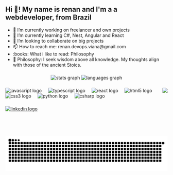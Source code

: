 <h2 align="left">Hi 👋! My name is renan and I'm a a webdeveloper, from Brazil</h2>
<ul>
    <li>
        🔭 I’m currently working on freelancer and own projects
    </li>
    <li>
        🌱 I’m currently learning C#, Nest, Angular and React
    </li>
    <li>
        👯 I’m looking to collaborate on big projects
    </li>
    <li>
        📫 How to reach me: renan.devops.viana@gmail.com
    </li>
    <li>
        :books: What i like to read: Philosophy
    </li>
    <li>
        🧠 Philosophy: I seek wisdom above all knowledge. My thoughts align with those of the ancient Stoics.
    </li>
</ul>

###

<div align="center">
  <img src="https://github-readme-stats.vercel.app/api?username=magreliuss&hide_title=false&hide_rank=false&show_icons=true&include_all_commits=true&count_private=true&disable_animations=false&theme=dracula&locale=en&hide_border=false" height="150" alt="stats graph"  />
  <img src="https://github-readme-stats.vercel.app/api/top-langs?username=magreliuss&locale=en&hide_title=false&layout=compact&card_width=320&langs_count=5&theme=dracula&hide_border=false" height="150" alt="languages graph"  />
</div>

###

<img align="right" height="150" src="https://media.giphy.com/media/OnnUZxcHsbBN6/giphy.gif?cid=ecf05e470lr1e5i1ohobxu2aedd5keaz38zyhnkb5pttn8n8&ep=v1_gifs_search&rid=giphy.gif&ct=g"  />

###

<div align="left">
  <img src="https://cdn.jsdelivr.net/gh/devicons/devicon/icons/javascript/javascript-original.svg" height="30" alt="javascript logo"  />
  <img width="12" />
  <img src="https://cdn.jsdelivr.net/gh/devicons/devicon/icons/typescript/typescript-original.svg" height="30" alt="typescript logo"  />
  <img width="12" />
  <img src="https://cdn.jsdelivr.net/gh/devicons/devicon/icons/react/react-original.svg" height="30" alt="react logo"  />
  <img width="12" />
  <img src="https://cdn.jsdelivr.net/gh/devicons/devicon/icons/html5/html5-original.svg" height="30" alt="html5 logo"  />
  <img width="12" />
  <img src="https://cdn.jsdelivr.net/gh/devicons/devicon/icons/css3/css3-original.svg" height="30" alt="css3 logo"  />
  <img width="12" />
  <img src="https://cdn.jsdelivr.net/gh/devicons/devicon/icons/python/python-original.svg" height="30" alt="python logo"  />
  <img width="12" />
  <img src="https://cdn.jsdelivr.net/gh/devicons/devicon/icons/csharp/csharp-original.svg" height="30" alt="csharp logo"  />
</div>

###

<div align="left">
  <a href="https://www.linkedin.com/in/renan-viana-3879bb207/">
    <img src="https://img.shields.io/static/v1?message=LinkedIn&logo=linkedin&label=&color=0077B5&logoColor=white&labelColor=&style=for-the-badge" height="35" alt="linkedin logo"  />
  </a>
</div>

###

<br clear="both">

<img src="https://raw.githubusercontent.com/magreliuss/magreliuss/output/snake.svg" alt="Snake animation" />

###
